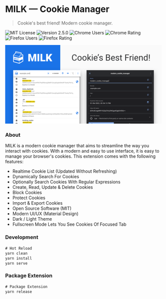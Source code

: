 # MILK — Cookie Manager
> Cookie's best friend! Modern cookie manager.

![MIT License](https://img.shields.io/badge/License-MIT-yellow.svg?style=for-the-badge&color=1A73E8)
![Version 2.5.0](https://img.shields.io/badge/Version-2.5.0-yellow.svg?style=for-the-badge&color=1A73E8)
![Chrome Users](https://img.shields.io/chrome-web-store/d/haipckejfdppjfblgondaakgckohcihp.svg?style=for-the-badge&color=1A73E8&label=chrome-users)
![Chrome Rating](https://img.shields.io/chrome-web-store/rating/haipckejfdppjfblgondaakgckohcihp.svg?style=for-the-badge&color=1A73E8&label=chrome-rating)
![Firefox Users](https://img.shields.io/amo/users/milk-cookie-manager.svg?style=for-the-badge&color=1A73E8&label=firefox-users)
![Firefox Rating](https://img.shields.io/amo/rating/milk-cookie-manager.svg?style=for-the-badge&color=1A73E8&label=firefox-rating)

![screenshot](assets/images/github-banner.png)

### About

MILK is a modern cookie manager that aims to streamline the way you interact with cookies. With a modern and easy to use interface, it is easy to manage your browser's cookies. This extension comes with the following features:

- Realtime Cookie List (Updated Without Refreshing)
- Dynamically Search For Cookies
- Optionally Search Cookies With Regular Expressions
- Create, Read, Update & Delete Cookies
- Block Cookies
- Protect Cookies
- Import & Export Cookies
- Open Source Software (MIT)
- Modern UI/UX (Material Design)
- Dark / Light Theme
- Fullscreen Mode Lets You See Cookies Of Focused Tab

### Development

```shell
# Hot Reload
yarn clean
yarn install
yarn serve
```

### Package Extension

```shell
# Package Extension
yarn release
```
